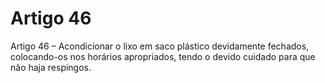 # Artigo 46

Artigo 46 – Acondicionar o lixo em saco plástico devidamente fechados,
colocando-os nos horários apropriados, tendo o devido cuidado para que não
haja respingos.
